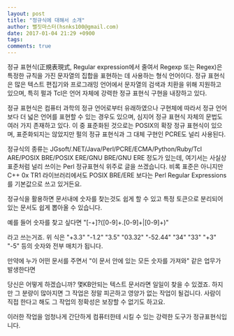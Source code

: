 ```yaml
---
layout: post
title: "정규식에 대해서 소개"
author: 뻘짓마스터(hsnks100@gmail.com)
date: 2017-01-04 21:29 +0900
tags: 
comments: true
---
```



정규 표현식(正規表現式, Regular expression에서 줄여서 Regexp 또는 Regex)은 특정한 규칙을 가진 문자열의 집합을 표현하는 데 사용하는 형식 언어이다. 정규 표현식은 많은 텍스트 편집기와 프로그래밍 언어에서 문자열의 검색과 치환을 위해 지원하고 있으며, 특히 펄과 Tcl은 언어 자체에 강력한 정규 표현식 구현을 내장하고 있다.

정규 표현식은 컴퓨터 과학의 정규 언어로부터 유래하였으나 구현체에 따라서 정규 언어보다 더 넓은 언어를 표현할 수 있는 경우도 있으며, 심지어 정규 표현식 자체의 문법도 여러 가지 존재하고 있다. 이 중 표준화된 것으로는 POSIX의 확장 정규 표현식이 있으며, 표준화되지는 않았지만 펄의 정규 표현식과 그 대체 구현인 PCRE도 널리 사용된다.

정규식의 종류는 JGsoft/.NET/Java/Perl/PCRE/ECMA/Python/Ruby/Tcl ARE/POSIX BRE/POSIX ERE/GNU BRE/GNU ERE 정도가 있는데, 여기서는 사실상 표준처럼 널리 쓰이는 Perl 정규표현식 위주로 글을 쓰겠습니다. 비록 표준은 아니지만 C++ 0x TR1 라이브러리에서도 POSIX BRE/ERE 보다는 Perl Regular Expressions 를 기본값으로 쓰고 있거든요.

정규식을 활용하면 문서내에 숫자를 찾는것도 쉽게 할 수 있고 특정 토큰으로 분리되어있는 문서도 쉽게 뽑아올 수 있습니다.

예를 들어 숫자를 찾고 싶다면
"[-+]?([0-9]+\.[0-9]+|[0-9]+)"

라고 쓰는거죠. 위 식은 "+3.3" "-1.2" "3.5" "03.32" "-52.44" "34" "33" "+3" "-5" 등의 숫자와 전부 매치가 됩니다.

만약에 누가 어떤 문서를 주면서 "이 문서 안에 있는 모든 숫자를 가져와" 같은 업무가 발생한다면

당신은 어떻게 하겠습니까? 몇KB안되는 텍스트 문서라면 일일이 찾을 수 있겠죠. 하지만 그 분량이 많아지면 그 작업은 정말 피곤하고 영양가 없는 작업이 될겁니다. 사람이 직접 한다고 해도 그 작업의 정확성은 보장할 수 없기도 하고요.

이러한 작업을 엄청나게 간단하게 컴퓨터한테 시킬 수 있는 강력한 도구가 정규표현식입니다.


